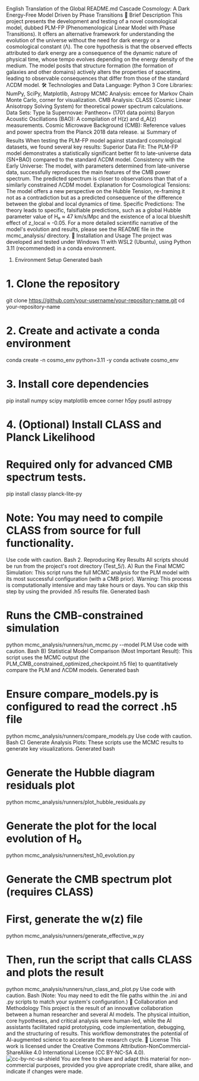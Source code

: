 English Translation of the Global README.md
Cascade Cosmology: A Dark Energy-Free Model Driven by Phase Transitions
📜 Brief Description
This project presents the development and testing of a novel cosmological model, dubbed PLM-FP (Phenomenological Linear Model with Phase Transitions). It offers an alternative framework for understanding the evolution of the universe without the need for dark energy or a cosmological constant (Λ). The core hypothesis is that the observed effects attributed to dark energy are a consequence of the dynamic nature of physical time, whose tempo evolves depending on the energy density of the medium.
The model posits that structure formation (the formation of galaxies and other domains) actively alters the properties of spacetime, leading to observable consequences that differ from those of the standard ΛCDM model.
🛠️ Technologies and Data
Language: Python 3
Core Libraries: NumPy, SciPy, Matplotlib, Astropy
MCMC Analysis: emcee for Markov Chain Monte Carlo, corner for visualization.
CMB Analysis: CLASS (Cosmic Linear Anisotropy Solving System) for theoretical power spectrum calculations.
Data Sets:
Type Ia Supernovae: Pantheon+ (1701 data points)
Baryon Acoustic Oscillations (BAO): A compilation of H(z) and d_A(z) measurements.
Cosmic Microwave Background (CMB): Reference values and power spectra from the Planck 2018 data release.
📊 Summary of Results
When testing the PLM-FP model against standard cosmological datasets, we found several key results:
Superior Data Fit: The PLM-FP model demonstrates a statistically significant better fit to late-universe data (SN+BAO) compared to the standard ΛCDM model.
Consistency with the Early Universe: The model, with parameters determined from late-universe data, successfully reproduces the main features of the CMB power spectrum. The predicted spectrum is closer to observations than that of a similarly constrained ΛCDM model.
Explanation for Cosmological Tensions: The model offers a new perspective on the Hubble Tension, re-framing it not as a contradiction but as a predicted consequence of the difference between the global and local dynamics of time.
Specific Predictions: The theory leads to specific, falsifiable predictions, such as a global Hubble parameter value of H₀ ≈ 47 km/s/Mpc and the existence of a local blueshift effect of z_local ≈ -0.05.
For a more detailed scientific narrative of the model's evolution and results, please see the README file in the mcmc_analysis/ directory.
🚀 Installation and Usage
The project was developed and tested under Windows 11 with WSL2 (Ubuntu), using Python 3.11 (recommended) in a conda environment.
1. Environment Setup
Generated bash
# 1. Clone the repository
git clone https://github.com/your-username/your-repository-name.git
cd your-repository-name

# 2. Create and activate a conda environment
conda create -n cosmo_env python=3.11 -y
conda activate cosmo_env

# 3. Install core dependencies
pip install numpy scipy matplotlib emcee corner h5py psutil astropy

# 4. (Optional) Install CLASS and Planck Likelihood
# Required only for advanced CMB spectrum tests.
pip install classy planck-lite-py
# Note: You may need to compile CLASS from source for full functionality.
Use code with caution.
Bash
2. Reproducing Key Results
All scripts should be run from the project's root directory (Test_5/).
A) Run the Final MCMC Simulation:
This script runs the full MCMC analysis for the PLM model with its most successful configuration (with a CMB prior). Warning: This process is computationally intensive and may take hours or days. You can skip this step by using the provided .h5 results file.
Generated bash
# Runs the CMB-constrained simulation
python mcmc_analysis/runners/run_mcmc.py --model PLM
Use code with caution.
Bash
B) Statistical Model Comparison (Most Important Result):
This script uses the MCMC output (the PLM_CMB_constrained_optimized_checkpoint.h5 file) to quantitatively compare the PLM and ΛCDM models.
Generated bash
# Ensure compare_models.py is configured to read the correct .h5 file
python mcmc_analysis/runners/compare_models.py
Use code with caution.
Bash
C) Generate Analysis Plots:
These scripts use the MCMC results to generate key visualizations.
Generated bash
# Generate the Hubble diagram residuals plot
python mcmc_analysis/runners/plot_hubble_residuals.py

# Generate the plot for the local evolution of H₀
python mcmc_analysis/runners/test_h0_evolution.py

# Generate the CMB spectrum plot (requires CLASS)
# First, generate the w(z) file
python mcmc_analysis/runners/generate_effective_w.py
# Then, run the script that calls CLASS and plots the result
python mcmc_analysis/runners/run_class_and_plot.py
Use code with caution.
Bash
(Note: You may need to edit the file paths within the .ini and .py scripts to match your system's configuration.)
🤝 Collaboration and Methodology
This project is the result of an innovative collaboration between a human researcher and several AI models. The physical intuition, core hypotheses, and critical analysis were human-led, while the AI assistants facilitated rapid prototyping, code implementation, debugging, and the structuring of results. This workflow demonstrates the potential of AI-augmented science to accelerate the research cycle.
📜 License
This work is licensed under the Creative Commons Attribution-NonCommercial-ShareAlike 4.0 International License (CC BY-NC-SA 4.0).
![cc-by-nc-sa-shield](https://i.creativecommons.org/l/by-nc-sa/4.0/88x31.png)
You are free to share and adapt this material for non-commercial purposes, provided you give appropriate credit, share alike, and indicate if changes were made.